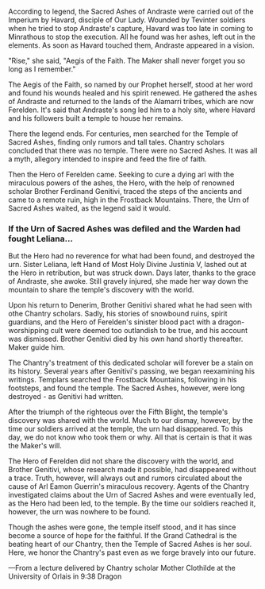 According to legend, the Sacred Ashes of Andraste were carried out of the Imperium by Havard, disciple of Our Lady. Wounded by Tevinter soldiers when he tried to stop Andraste's capture, Havard was too late in coming to Minrathous to stop the execution. All he found was her ashes, left out in the elements. As soon as Havard touched them, Andraste appeared in a vision.

"Rise," she said, "Aegis of the Faith. The Maker shall never forget you so long as I remember."

The Aegis of the Faith, so named by our Prophet herself, stood at her word and found his wounds healed and his spirit renewed. He gathered the ashes of Andraste and returned to the lands of the Alamarri tribes, which are now Ferelden. It's said that Andraste's song led him to a holy site, where Havard and his followers built a temple to house her remains.

There the legend ends. For centuries, men searched for the Temple of Sacred Ashes, finding only rumors and tall tales. Chantry scholars concluded that there was no temple. There were no Sacred Ashes. It was all a myth, allegory intended to inspire and feed the fire of faith.

Then the Hero of Ferelden came. Seeking to cure a dying arl with the miraculous powers of the ashes, the Hero, with the help of renowned scholar Brother Ferdinand Genitivi, traced the steps of the ancients and came to a remote ruin, high in the Frostback Mountains. There, the Urn of Sacred Ashes waited, as the legend said it would.
<division>

<h3> If the Urn of Sacred Ashes was defiled and the Warden had fought Leliana... </h3>

But the Hero had no reverence for what had been found, and destroyed the urn. Sister Leliana, left Hand of Most Holy Divine Justinia V, lashed out at the Hero in retribution, but was struck down. Days later, thanks to the grace of Andraste, she awoke. Still gravely injured, she made her way down the mountain to share the temple's discovery with the world.

Upon his return to Denerim, Brother Genitivi shared what he had seen with othe Chantry scholars. Sadly, his stories of snowbound ruins, spirit guardians, and the Hero of Ferelden's sinister blood pact with a dragon-worshipping cult were deemed too outlandish to be true, and his account was dismissed. Brother Genitivi died by his own hand shortly thereafter. Maker guide him.

The Chantry's treatment of this dedicated scholar will forever be a stain on its history. Several years after Genitivi's passing, we began reexamining his writings. Templars searched the Frostback Mountains, following in his footsteps, and found the temple. The Sacred Ashes, however, were long destroyed - as Genitivi had written.
<division>

After the triumph of the righteous over the Fifth Blight, the temple's discovery was shared with the world. Much to our dismay, however, by the time our soldiers arrived at the temple, the urn had disappeared. To this day, we do not know who took them or why. All that is certain is that it was the Maker's will.

The Hero of Ferelden did not share the discovery with the world, and Brother Genitivi, whose research made it possible, had disappeared without a trace. Truth, however, will always out and rumors circulated about the cause of Arl Eamon Guerrin's miraculous recovery. Agents of the Chantry investigated claims about the Urn of Sacred Ashes and were eventually led, as the Hero had been led, to the temple. By the time our soldiers reached it, however, the urn was nowhere to be found.

Though the ashes were gone, the temple itself stood, and it has since become a source of hope for the faithful. If the Grand Cathedral is the beating heart of our Chantry, then the Temple of Sacred Ashes is her soul. Here, we honor the Chantry's past even as we forge bravely into our future.

—From a lecture delivered by Chantry scholar Mother Clothilde at the University of Orlais in 9:38 Dragon
